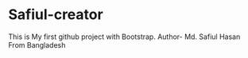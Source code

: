 # Safiul-creator
This is My first github project with Bootstrap.
Author- Md. Safiul Hasan From Bangladesh
